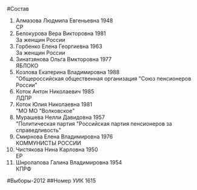 #Состав
1. Алмазова Людмила Евгеньевна 1948   
    СР
2. Белокурова Вера Викторовна 1981   
    За женщин России
3. Горбенко Елена Георгиевна 1963   
    За женщин России
4. Зинатзянова Ольга Вмкторовна 1977   
    ЯБЛОКО
5. Козлова Екатерина Владимировна 1988   
    "Общероссийская общественная организация "Союз пенсионеров России"
6. Коток Антон Николаевич 1985   
    ЛДПР
7. Коток Юлия Николаевна 1981   
    "МО МО "Волковское"
8. Мурашева Нелли Давидовна 1957   
    "Политическая партия "Российская партия пенсионеров за справедливость"
9. Смирнова Елена Владимировна 1976   
    КОММУНИСТЫ РОССИИ
10. Чистякова Нина Карловна 1950   
    ЕР
11. Шнролапова Галина Владимировна 1954   
    КПРФ

#Выборы-2012
##Номер УИК
1615